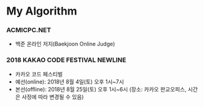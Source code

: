 # My Algorithm

### ACMICPC.NET
- 백준 온라인 저지(Baekjoon Online Judge)

### 2018 KAKAO CODE FESTIVAL NEWLINE
- 카카오 코드 페스티벌
- 예선(online): 2018년 8월 4일(토) 오후 1시~7시
- 본선(offline): 2018년 8월 25일(토) 오후 1시~6시 (장소: 카카오 판교오피스, 시간은 사정에 따라 변경될 수 있음)
